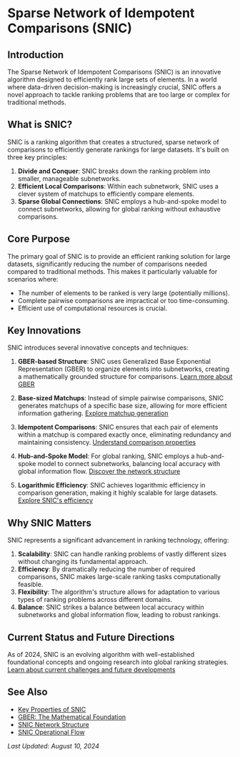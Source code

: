 # Sparse Network of Idempotent Comparisons (SNIC)

## Introduction

The Sparse Network of Idempotent Comparisons (SNIC) is an innovative algorithm designed to efficiently rank large sets of elements. In a world where data-driven decision-making is increasingly crucial, SNIC offers a novel approach to tackle ranking problems that are too large or complex for traditional methods.

## What is SNIC?

SNIC is a ranking algorithm that creates a structured, sparse network of comparisons to efficiently generate rankings for large datasets. It's built on three key principles:

1. **Divide and Conquer**: SNIC breaks down the ranking problem into smaller, manageable subnetworks.
2. **Efficient Local Comparisons**: Within each subnetwork, SNIC uses a clever system of matchups to efficiently compare elements.
3. **Sparse Global Connections**: SNIC employs a hub-and-spoke model to connect subnetworks, allowing for global ranking without exhaustive comparisons.

## Core Purpose

The primary goal of SNIC is to provide an efficient ranking solution for large datasets, significantly reducing the number of comparisons needed compared to traditional methods. This makes it particularly valuable for scenarios where:

- The number of elements to be ranked is very large (potentially millions).
- Complete pairwise comparisons are impractical or too time-consuming.
- Efficient use of computational resources is crucial.

## Key Innovations

SNIC introduces several innovative concepts and techniques:

1. **GBER-based Structure**: SNIC uses Generalized Base Exponential Representation (GBER) to organize elements into subnetworks, creating a mathematically grounded structure for comparisons. [Learn more about GBER](gber.md)

2. **Base-sized Matchups**: Instead of simple pairwise comparisons, SNIC generates matchups of a specific base size, allowing for more efficient information gathering. [Explore matchup generation](operational_flow.md#matchup-generation)

3. **Idempotent Comparisons**: SNIC ensures that each pair of elements within a matchup is compared exactly once, eliminating redundancy and maintaining consistency. [Understand comparison properties](operational_flow.md#properties-of-derived-comparisons)

4. **Hub-and-Spoke Model**: For global ranking, SNIC employs a hub-and-spoke model to connect subnetworks, balancing local accuracy with global information flow. [Discover the network structure](network_structure.md#hub-and-spoke-model)

5. **Logarithmic Efficiency**: SNIC achieves logarithmic efficiency in comparison generation, making it highly scalable for large datasets. [Explore SNIC's efficiency](key_properties.md#efficiency-of-snic)

## Why SNIC Matters

SNIC represents a significant advancement in ranking technology, offering:

1. **Scalability**: SNIC can handle ranking problems of vastly different sizes without changing its fundamental approach.
2. **Efficiency**: By dramatically reducing the number of required comparisons, SNIC makes large-scale ranking tasks computationally feasible.
3. **Flexibility**: The algorithm's structure allows for adaptation to various types of ranking problems across different domains.
4. **Balance**: SNIC strikes a balance between local accuracy within subnetworks and global information flow, leading to robust rankings.

## Current Status and Future Directions

As of 2024, SNIC is an evolving algorithm with well-established foundational concepts and ongoing research into global ranking strategies. [Learn about current challenges and future developments](future_directions.md)

## See Also

- [Key Properties of SNIC](key_properties.md)
- [GBER: The Mathematical Foundation](gber.md)
- [SNIC Network Structure](network_structure.md)
- [SNIC Operational Flow](operational_flow.md)

*Last Updated: August 10, 2024*

